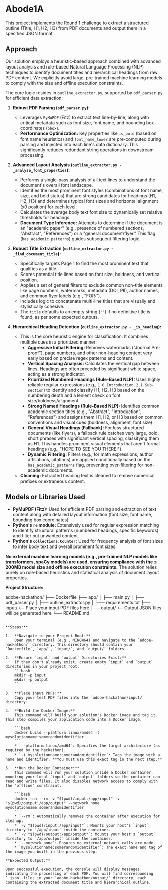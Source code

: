 # Abode1A
This project implements the Round 1 challenge to extract a structured outline (Title, H1, H2, H3) from PDF documents and output them in a specified JSON format.

## Approach

Our solution employs a heuristic-based approach combined with advanced layout analysis and rule-based Natural Language Processing (NLP) techniques to identify document titles and hierarchical headings from raw PDF content. We explicitly avoid large, pre-trained machine learning models to comply with the size and offline execution constraints.

The core logic resides in `outline_extractor.py`, supported by `pdf_parser.py` for efficient data extraction:

1.  **Robust PDF Parsing (`pdf_parser.py`):**
    * Leverages `PyMuPDF` (Fitz) to extract text line-by-line, along with critical metadata such as font size, font name, and bounding box coordinates (`bbox`).
    * **Performance Optimization:** Key properties like `is_bold` (based on font name heuristics) and `font_name_lower` are pre-computed during parsing and injected into each line's data dictionary. This significantly reduces redundant string operations in downstream processing.

2.  **Advanced Layout Analysis (`outline_extractor.py - _analyze_font_properties`):**
    * Performs a single-pass analysis of all text lines to understand the document's overall font landscape.
    * Identifies the most prominent font styles (combinations of font name, size, and bold status) that are strong candidates for headings (H1, H2, H3) and determines typical font sizes and horizontal alignment (x0 position) for each level.
    * Calculates the average body text font size to dynamically set relative thresholds for headings.
    * **Document Type Inference:** Attempts to determine if the document is an "academic paper" (e.g., presence of numbered sections, "Abstract", "References") or a "general document/flyer." This flag (`has_academic_patterns`) guides subsequent filtering logic.

3.  **Robust Title Extraction (`outline_extractor.py - _find_document_title`):**
    * Specifically targets Page 1 to find the most prominent text that qualifies as a title.
    * Scores potential title lines based on font size, boldness, and vertical position.
    * Applies a set of general filters to exclude common non-title elements like page numbers, watermarks, metadata (DOI, PII), author names, and common flyer labels (e.g., "FOR:").
    * Includes logic to concatenate multi-line titles that are visually and stylistically cohesive.
    * The `title` defaults to an empty string (`""`) if no definitive title is found, as per some expected outputs.

4.  **Hierarchical Heading Detection (`outline_extractor.py - _is_heading`):**
    * This is the core heuristic engine for classification. It combines multiple cues in a prioritized manner:
        * **Aggressive Initial Filtering:** Removes watermarks ("Journal Pre-proof"), page numbers, and other non-heading content very early based on precise regex patterns and content.
        * **Vertical Spacing Analysis:** Calculates the vertical gap between lines. Headings are often preceded by significant white space, acting as a strong indicator.
        * **Prioritized Numbered Headings (Rule-Based NLP):** Uses highly reliable regular expressions (e.g., `1.0 Introduction`, `2.1 Sub-section`) to identify and classify H1, H2, H3 based on the numbering depth and a lenient check on font size/boldness/alignment.
        * **Strong Named Headings (Rule-Based NLP):** Identifies common academic section titles (e.g., "Abstract", "Introduction", "References") and assigns them H1, H2, or H3 based on common conventions and visual cues (boldness, alignment, font size).
        * **General Visual Headings (Fallback):** For less structured documents (like flyers), a fallback rule catches very large, bold, short phrases with significant vertical spacing, classifying them as H1. This handles prominent visual elements that aren't formal headings (e.g., "HOPE TO SEE YOU THERE!").
        * **Dynamic Filtering:** Filters (e.g., for math expressions, author affiliations, citations) are applied conditionally based on the `has_academic_patterns` flag, preventing over-filtering for non-academic documents.
    * **Cleaning:** Extracted heading text is cleaned to remove numerical prefixes or extraneous content.

## Models or Libraries Used

* **PyMuPDF (Fitz):** Used for efficient PDF parsing and extraction of text content along with detailed layout information (font size, font name, bounding box coordinates).
* **Python's `re` module:** Extensively used for regular expression matching to identify structural patterns (numbered headings, specific keywords) and filter out unwanted content.
* **Python's `collections.Counter`:** Used for frequency analysis of font sizes to infer body text and overall prominent font sizes.

**No external machine learning models (e.g., pre-trained NLP models like transformers, spaCy models) are used, ensuring compliance with the ≤ 200MB model size and offline execution constraints.** The solution relies purely on rule-based heuristics and statistical analysis of document layout properties.

**Project Structure:**

adobe-hackathon/
├── Dockerfile
├── app/
│   ├── main.py
│   ├── pdf\_parser.py
│   ├── outline\_extractor.py
│   └── requirements.txt
├── input/         \<-- Place your input PDF files here
├── output/        \<-- Output JSON files will be generated here
└── README.md

````

**Steps:**

1.  **Navigate to your Project Root:**
    Open your terminal (e.g., MINGW64) and navigate to the `adobe-hackathon/` directory. This directory should contain your `Dockerfile`, `app/`, `input/`, and `output/` folders.

2.  **Ensure `input` and `output` Directories Exist:**
    If they don't already exist, create empty `input` and `output` directories in your project root:
    ```bash
    mkdir -p input
    mkdir -p output
    ```

3.  **Place Input PDFs:**
    Copy your test PDF files into the `adobe-hackathon/input/` directory.

4.  **Build the Docker Image:**
    This command will build your solution's Docker image and tag it. This step compiles your application code into a Docker image.

    ```bash
    docker build --platform linux/amd64 -t mysolutionname:somerandomidentifier .
    ```
    * `--platform linux/amd64`: Specifies the target architecture (as required by the hackathon).
    * `-t mysolutionname:somerandomidentifier`: Tags the image with a name and identifier. **You must use this exact tag in the next step.**

5.  **Run the Docker Container:**
    This command will run your solution inside a Docker container, mounting your local `input` and `output` folders so the container can read and write files. It also disables network access to comply with the "offline" constraint.

    ```bash
    docker run --rm -v "$(pwd)/input:/app/input" -v "$(pwd)/output:/app/output" --network none mysolutionname:somerandomidentifier
    ```
    * `--rm`: Automatically removes the container after execution for cleanup.
    * `-v "$(pwd)/input:/app/input"`: Mounts your host's `input` directory to `/app/input` inside the container.
    * `-v "$(pwd)/output:/app/output"`: Mounts your host's `output` directory to `/app/output` inside the container.
    * `--network none`: Ensures no external network calls are made.
    * `mysolutionname:somerandomidentifier`: The exact name and tag of the image you built in the previous step.

**Expected Output:**

Upon successful execution, the console will display messages indicating the processing of each PDF. You will find corresponding `.json` files in your `adobe-hackathon/output/` directory, each containing the extracted document title and hierarchical outline.
````
